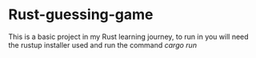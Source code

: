 # Rust-guessing-game

This is a basic project in my Rust learning journey, to run in you will need the rustup installer used and run the command *cargo run*
